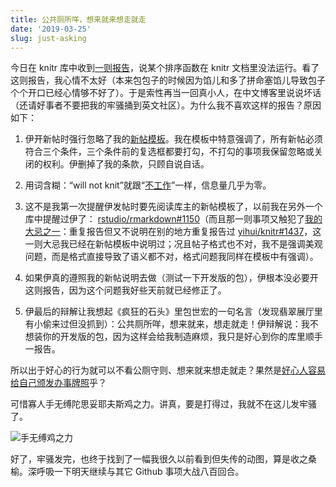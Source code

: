 ```yaml
---
title: 公共厕所咩，想来就来想走就走
date: '2019-03-25'
slug: just-asking
---
```


今日在 knitr 库中收到[一则报告](https://github.com/yihui/knitr/issues/1690)，说某个排序函数在 knitr 文档里没法运行。看了这则报告，我心情不太好（本来包包子的时候因为馅儿和多了拼命塞馅儿导致包子个个开口已经心情够不好了）。于是索性再当一回真小人，在中文博客里说说坏话（还请好事者不要把我的牢骚捅到英文社区）。为什么我不喜欢这样的报告？原因如下：

1. 伊开新帖时强行忽略了我的[新帖模板](https://github.com/yihui/knitr/issues/new)。我在模板中特意强调了，所有新帖必须符合三个条件，三个条件前的复选框都要打勾，不打勾的事项我保留忽略或关闭的权利。伊删掉了我的条款，只顾自说自话。

1. 用词含糊：“will not knit”就跟“[不工作](/cn/2018/11/work/)”一样，信息量几乎为零。

1. 这不是我第一次提醒伊发帖时要先阅读库主的新帖模板了，以前我在另外一个库中提醒过伊了： [rstudio/rmarkdown#1150](https://github.com/rstudio/rmarkdown/issues/1150)（而且那一则事项又触犯了[我的大忌之一](/en/2017/10/cross-posting/)：重复报告但又不说明在别的地方重复报告过 [yihui/knitr#1437](https://github.com/yihui/knitr/issues/1437)，这一则大忌我已经在新帖模板中说明过；况且帖子格式也不对，我不是强调美观问题，而是格式直接导致了语义都不对，格式问题我同样在模板中有强调）。

1. 如果伊真的遵照我的新帖说明去做（测试一下开发版的包），伊根本没必要开这则报告，因为这个问题我好些天前就已经修正了。

1. 伊最后的辩解让我想起《疯狂的石头》里包世宏的一句名言（发现翡翠展厅里有小偷来过但没抓到）：公共厕所咩，想来就来，想走就走！伊辩解说：我不想装你的开发版的包，因为这样会给我制造麻烦，我只是好心到你的库里顺手一报告。

所以出于好心的行为就可以不看公厕守则、想来就来想走就走？果然是[好心人容易给自己颁发办事牌照](https://translations.headsalon.org/post/2018/07/%E4%B8%80%E4%B8%AA%E7%9C%8B%E4%BC%BC%E7%9F%9B%E7%9B%BE%E7%9A%84%E8%AE%A4%E7%9F%A5/)乎？

可惜寡人手无缚陀思妥耶夫斯鸡之力。讲真，要是打得过，我就不在这儿发牢骚了。

![手无缚鸡之力](https://user-images.githubusercontent.com/163582/54971525-c572e800-4f54-11e9-8055-b58dd88a4e5d.gif)

好了，牢骚发完，也终于找到了一幅我很久以前看到但失传的动图，算是收之桑榆。深呼吸一下明天继续与其它 Github 事项大战八百回合。
